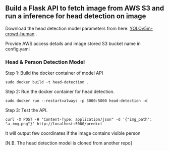 ## Build a Flask API to fetch image from AWS S3 and run a inference for head detection on image

Download the head detection model parameters from here: [YOLOv5m-crowd-human](https://drive.google.com/file/d/1gglIwqxaH2iTvy6lZlXuAcMpd_U0GCUb/view?usp=sharing) .

Provide AWS access details and image stored S3 bucket name in config.yaml

###  Head & Person Detection Model 

Step 1: Build the docker container of model API
    
    sudo docker build -t head-detection .

Step 2: Run the docker container for head detection.

    sudo docker run --restart=always -p 5000:5000 head-detection -d

Step 3: Test the API. 

    curl -X POST -H "Content-Type: application/json" -d '{"img_path": "a_img.png"}' http://localhost:5000/predict

It will output few coordinates if the image contains visible person



[N.B. The head detection model is cloned from another repo]